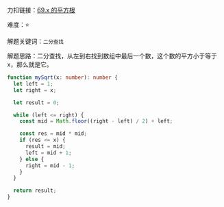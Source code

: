 力扣链接：<a href="https://leetcode.cn/problems/sqrtx/description/" target="_blank">69.x 的平方根</a>

难度：⭐ <br/>

解题关键词：`二分查找`<br />

解题思路：二分查找，从左到右找到数组中最后一个数，这个数的平方小于等于 x，那么就是它。<br />

```typescript
function mySqrt(x: number): number {
  let left = 1;
  let right = x;

  let result = 0;

  while (left <= right) {
    const mid = Math.floor((right - left) / 2) + left;

    const res = mid * mid;
    if (res <= x) {
      result = mid;
      left = mid + 1;
    } else {
      right = mid - 1;
    }
  }

  return result;
}
```
